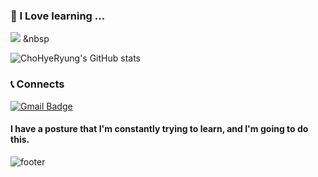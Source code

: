 

### 🌱 I Love learning ...
<img src="https://img.shields.io/badge/Java-E34F26?style=flat-square&logo=Java&logoColor=white"/></a> &nbsp
 
</p>

![ChoHyeRyung's GitHub stats](https://github-readme-stats.vercel.app/api?username=chohyeryung&show_icons=true&theme=solarized-light)
                                   

### 📞 Connects
[![Gmail Badge](https://img.shields.io/badge/Gmail-d14836?style=flat-square&logo=Gmail&logoColor=white&link=mailto:xx@gmail.com)](mailto:chohyeryungcho@gmail.com)


#### I have a posture that I'm constantly trying to learn, and I'm going to do this.


![footer](https://capsule-render.vercel.app/api?type=waving&color=random&height=200&section=footer&text=ThankYou&fontSize=40&animation=twinkling)

